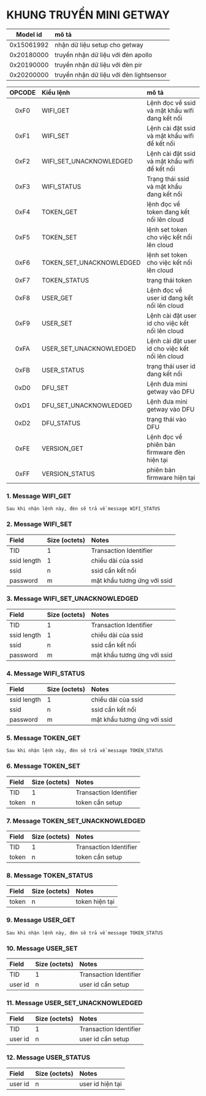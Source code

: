 # KHUNG TRUYỀN MINI GETWAY

| Model id | mô tả |
| :---: | :--- |
| 0x15061992 | nhận dữ liệu setup cho getway |
| 0x20180000 | truyền nhận dữ liệu với đèn apollo |
| 0x20190000 | truyền nhận dữ liệu với đèn pir |
| 0x20200000 | truyền nhận dữ liệu với đèn lightsensor |



| OPCODE | Kiểu lệnh | mô tả |
| :---: | :--- | :--- | 
| 0xF0 | WIFI_GET | Lệnh đọc về ssid và mật khẩu wifi đang kết nối |
| 0xF1 | WIFI_SET | Lệnh cài đặt ssid và mật khẩu wifi để kết nối |
| 0xF2 | WIFI_SET_UNACKNOWLEDGED | Lệnh cài đặt ssid và mật khẩu wifi để kết nối  |
| 0xF3 | WIFI_STATUS | Trạng thái ssid và mật khẩu đang kết nối |
| 0xF4 | TOKEN_GET | lệnh đọc về token đang kết nối lên cloud |
| 0xF5 | TOKEN_SET | lệnh set token cho việc kết nối lên cloud |
| 0xF6 | TOKEN_SET_UNACKNOWLEDGED | lệnh set token cho việc kết nối lên cloud |
| 0xF7 | TOKEN_STATUS | trạng thái token |
| 0xF8 | USER_GET | Lệnh đọc về user id đang kết nối lên cloud |
| 0xF9 | USER_SET | Lệnh cài đặt user id cho việc kết nối lên cloud |
| 0xFA | USER_SET_UNACKNOWLEDGED | Lệnh cài đặt user id cho việc kết nối lên cloud |
| 0xFB | USER_STATUS | trạng thái user id đang kết nối |
| 0xD0 | DFU_SET | Lệnh đưa mini getway vào DFU |
| 0xD1 | DFU_SET_UNACKNOWLEDGED | Lệnh đưa mini getway vào DFU |
| 0xD2 | DFU_STATUS | trạng thái vào DFU |
| 0xFE | VERSION_GET | Lệnh đọc về phiên bản firmware đèn hiện tại |
| 0xFF | VERSION_STATUS | phiên bản firmware hiện tại |

### 1. Message WIFI_GET

``` Sau khi nhận lệnh này, đèn sẽ trả về message WIFI_STATUS ```

### 2. Message WIFI_SET

| Field | Size (octets) | Notes |
| :--- | :--- | :--- | 
| TID | 1 | Transaction Identifier |
| ssid length | 1 | chiều dài của ssid |
| ssid | n | ssid cần kết nối |
| password | m | mật khẩu tương ứng với ssid |

### 3. Message WIFI_SET_UNACKNOWLEDGED

| Field | Size (octets) | Notes |
| :--- | :--- | :--- | 
| TID | 1 | Transaction Identifier |
| ssid length | 1 | chiều dài của ssid |
| ssid | n | ssid cần kết nối |
| password | m | mật khẩu tương ứng với ssid |

### 4. Message WIFI_STATUS

| Field | Size (octets) | Notes |
| :--- | :--- | :--- |
| ssid length | 1 | chiều dài của ssid |
| ssid | n | ssid cần kết nối |
| password | m | mật khẩu tương ứng với ssid |

### 5. Message TOKEN_GET

``` Sau khi nhận lệnh này, đèn sẽ trả về message TOKEN_STATUS ```

### 6. Message TOKEN_SET

| Field | Size (octets) | Notes |
| :--- | :--- | :--- | 
| TID | 1 | Transaction Identifier |
| token | n | token cần setup |

### 7. Message TOKEN_SET_UNACKNOWLEDGED

| Field | Size (octets) | Notes |
| :--- | :--- | :--- | 
| TID | 1 | Transaction Identifier |
| token | n | token cần setup |

### 8. Message TOKEN_STATUS

| Field | Size (octets) | Notes |
| :--- | :--- | :--- |
| token | n | token hiện tại |

### 9. Message USER_GET

``` Sau khi nhận lệnh này, đèn sẽ trả về message TOKEN_STATUS ```

### 10. Message USER_SET

| Field | Size (octets) | Notes |
| :--- | :--- | :--- | 
| TID | 1 | Transaction Identifier |
| user id | n | user id cần setup |

### 11. Message USER_SET_UNACKNOWLEDGED

| Field | Size (octets) | Notes |
| :--- | :--- | :--- | 
| TID | 1 | Transaction Identifier |
| user id | n | user id cần setup |

### 12. Message USER_STATUS

| Field | Size (octets) | Notes |
| :--- | :--- | :--- |
| user id | n | user id hiện tại |


